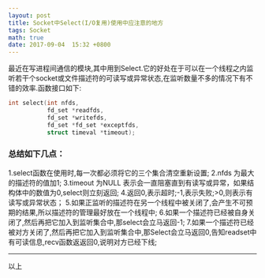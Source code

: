 ```yaml
---
layout: post
title: Socket中Select(I/O复用)使用中应注意的地方
tags: Socket
math: true
date: 2017-09-04  15:32 +0800
---
```




最近在写进程间通信的模块,其中用到Select.它的好处在于可以在一个线程之内监听若干个socket或文件描述符的可读写或异常状态,在监听数量不多的情况下有不错的效率.函数接口如下:
``` c++
int select(int nfds, 
           fd_set *readfds, 
           fd_set *writefds, 
           fd_set *fd_set *exceptfds, 
           struct timeval *timeout);
```

### 总结如下几点：
1.select函数在使用时,每一次都必须将它的三个集合清空重新设置;
2.nfds 为最大的描述符的值加1;
3.timeout 为NULL 表示会一直阻塞直到有读写或异常，如果结构体中的数值为0,select则立刻返回;
4.返回0,表示超时;-1,表示失败;>0,则表示有读写或异常状态；
5.如果正监听的描述符在另一个线程中被关闭了,会产生不可预期的结果,所以描述符的管理最好放在一个线程中;
6.如果一个描述符已经被自身关闭了,然后再把它加入到监听集合中,那select会立马返回-1;
7.如果一个描述符已经被对方关闭了,然后再把它加入到监听集合中,那Select会立马返回0,告知readset中有可读信息,recv函数返返回0,说明对方已经下线;




---
以上